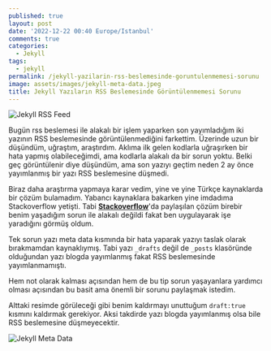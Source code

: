 ```yaml
---
published: true
layout: post
date: '2022-12-22 00:40 Europe/Istanbul'
comments: true
categories:
  - Jekyll
tags:
  - jekyll
permalink: /jekyll-yazilarin-rss-beslemesinde-goruntulenmemesi-sorunu
image: assets/images/jekyll-meta-data.jpeg
title: Jekyll Yazıların RSS Beslemesinde Görüntülenmemesi Sorunu
---
```

![Jekyll RSS Feed]({{site.baseurl}}//assets/images/jekyll-rss-feed.png)

Bugün rss beslemesi ile alakalı bir işlem yaparken son yayımladığım iki yazının RSS beslemesinde görüntülenmediğini farkettim. Üzerinde uzun bir düşündüm, uğraştım, araştırdım. Aklıma ilk gelen kodlarla uğraşırken bir hata yapmış olabileceğimdi, ama kodlarla alakalı da bir sorun yoktu. Belki geç görüntülenir diye düşündüm, ama son yazıyı geçtim neden 2 ay önce yayımlanmış bir yazı RSS beslemesine düşmedi. 

Biraz daha araştırma yapmaya karar vedim, yine ve yine Türkçe kaynaklarda bir çözüm bulamadım. Yabancı kaynaklara bakarken yine imdadıma Stackoverflow yetişti. Tabi **[Stackoverflow](https://stackoverflow.com/posts/30625045/revisions)**'da paylaşılan çözüm birebir benim yaşadığım sorun ile alakalı değildi fakat ben uygulayarak işe yaradığını görmüş oldum.

Tek sorun yazı meta data kısmında bir hata yaparak yazıyı taslak olarak bırakmamdan kaynaklıymış. Tabi yazı `_drafts` değil de `_posts` klasöründe olduğundan yazı blogda yayımlanmış fakat RSS beslemesinde yayımlanmamıştı. 

Hem not olarak kalması açısından hem de bu tip sorun yaşayanlara yardımcı olması açısından bu basit ama önemli bir sorunu paylaşmak istedim.

Alttaki resimde görüleceği gibi benim kaldırmayı unuttuğum `draft:true` kısmını kaldırmak gerekiyor. Aksi takdirde yazı blogda yayımlanmış olsa bile RSS beslemesine düşmeyecektir.

![Jekyll Meta Data]({{site.baseurl}}//assets/images/jekyll-meta-data.jpeg)

